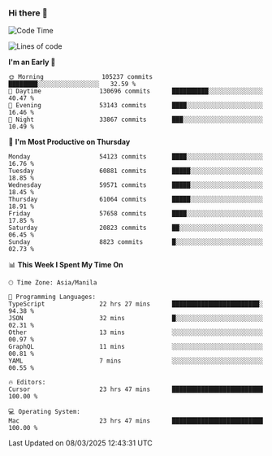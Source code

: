 ### Hi there 👋

<!--START_SECTION:waka-->
![Code Time](http://img.shields.io/badge/Code%20Time-5%2C923%20hrs%205%20mins-blue)

![Lines of code](https://img.shields.io/badge/From%20Hello%20World%20I%27ve%20Written-121.3%20million%20lines%20of%20code-blue)

**I'm an Early 🐤** 

```text
🌞 Morning                105237 commits      ████████░░░░░░░░░░░░░░░░░   32.59 % 
🌆 Daytime                130696 commits      ██████████░░░░░░░░░░░░░░░   40.47 % 
🌃 Evening                53143 commits       ████░░░░░░░░░░░░░░░░░░░░░   16.46 % 
🌙 Night                  33867 commits       ███░░░░░░░░░░░░░░░░░░░░░░   10.49 % 
```
📅 **I'm Most Productive on Thursday** 

```text
Monday                   54123 commits       ████░░░░░░░░░░░░░░░░░░░░░   16.76 % 
Tuesday                  60881 commits       █████░░░░░░░░░░░░░░░░░░░░   18.85 % 
Wednesday                59571 commits       █████░░░░░░░░░░░░░░░░░░░░   18.45 % 
Thursday                 61064 commits       █████░░░░░░░░░░░░░░░░░░░░   18.91 % 
Friday                   57658 commits       ████░░░░░░░░░░░░░░░░░░░░░   17.85 % 
Saturday                 20823 commits       ██░░░░░░░░░░░░░░░░░░░░░░░   06.45 % 
Sunday                   8823 commits        █░░░░░░░░░░░░░░░░░░░░░░░░   02.73 % 
```


📊 **This Week I Spent My Time On** 

```text
🕑︎ Time Zone: Asia/Manila

💬 Programming Languages: 
TypeScript               22 hrs 27 mins      ████████████████████████░   94.38 % 
JSON                     32 mins             █░░░░░░░░░░░░░░░░░░░░░░░░   02.31 % 
Other                    13 mins             ░░░░░░░░░░░░░░░░░░░░░░░░░   00.97 % 
GraphQL                  11 mins             ░░░░░░░░░░░░░░░░░░░░░░░░░   00.81 % 
YAML                     7 mins              ░░░░░░░░░░░░░░░░░░░░░░░░░   00.55 % 

🔥 Editors: 
Cursor                   23 hrs 47 mins      █████████████████████████   100.00 % 

💻 Operating System: 
Mac                      23 hrs 47 mins      █████████████████████████   100.00 % 
```


 Last Updated on 08/03/2025 12:43:31 UTC
<!--END_SECTION:waka-->


<!--
**rad182/rad182** is a ✨ _special_ ✨ repository because its `README.md` (this file) appears on your GitHub profile.

Here are some ideas to get you started:

- 🔭 I’m currently working on ...
- 🌱 I’m currently learning ...
- 👯 I’m looking to collaborate on ...
- 🤔 I’m looking for help with ...
- 💬 Ask me about ...
- 📫 How to reach me: ...
- 😄 Pronouns: ...
- ⚡ Fun fact: ...
-->
